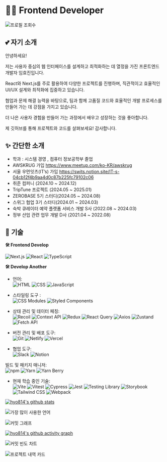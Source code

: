 # 👩‍💻 Frontend Developer


![프로필 조회수](https://komarev.com/ghpvc/?username=hyo814&style=flat-square)


## 💕 자기 소개
안녕하세요!

저는 사용자 중심의 웹 인터페이스를 설계하고 최적화하는 데 열정을 가진 프론트엔드 개발자 임효진입니다.

React와 Next.js를 주로 활용하여 다양한 프로젝트를 진행하며, 직관적이고 효율적인 UI/UX 설계와 최적화에 집중하고 있습니다.

협업과 문제 해결 능력을 바탕으로, 팀과 함께 고품질 코드와 효율적인 개발 프로세스를 만들어 가는 데 강점을 가지고 있습니다.

더 나은 사용자 경험을 만들어 가는 과정에서 배우고 성장하는 것을 좋아합니다.

제 깃허브를 통해 프로젝트와 코드를 살펴보세요! 감사합니다.


## ✨ 간단한 소개
- 학과 : 시스템 경영 , 컴퓨터 정보공학부 졸업
- AWSKRUG 가입 https://www.meetup.com/ko-KR/awskrug
- 서울 우먼잇츠(IT’s) 가입 https://swits.notion.site/IT-s-04cb12f4b9aa4d0c87b225fc79102c06
- 취준 컴퍼니 (2024.10 ~ 2024.12)
- TripTune 프로젝트 (2024.05 ~ 2025.01)
- ZEROBASE 5기 스터디(2024.05 ~ 2024.08)
- 스위그 협업 3기 스터디(2024.01 ~ 2024.03)
- 숙박 큐레이터 예약 플랫폼 서비스 개발 S사 (2022.08 ~ 2024.03)
- 정부 산업 관련 업무 개발 D사 (2021.04 ~ 2022.08)


## 📌 기술
**🛠 Frontend Develop** <br/>
<!-- Frontend Develop 기술 안내 -->
<img src="https://img.shields.io/badge/Next.js-000000?style=flat-square&logo=next.js&logoColor=white" alt="Next.js"/> <img src="https://img.shields.io/badge/React-61DAFB?style=flat-square&logo=react&logoColor=black" alt="React"/> <img src="https://img.shields.io/badge/TypeScript-3178C6?style=flat-square&logo=typescript&logoColor=white" alt="TypeScript"/>

**🛠 Develop Another** <br/>
<!-- 언어 및 주요 기술 -->
- 언어: <br/>
<img src="https://img.shields.io/badge/HTML-E34F26?style=flat-square&logo=html5&logoColor=white" alt="HTML"/> <img src="https://img.shields.io/badge/CSS-1572B6?style=flat-square&logo=css3&logoColor=white" alt="CSS"/> <img src="https://img.shields.io/badge/JavaScript-F7DF1E?style=flat-square&logo=javascript&logoColor=black" alt="JavaScript"/>

- 스타일링 도구 : <br/>
<img src="https://img.shields.io/badge/CSS_Modules-000000?style=flat-square&logo=css-modules&logoColor=white" alt="CSS Modules"/> <img src="https://img.shields.io/badge/Styled_Components-DB7093?style=flat-square&logo=styled-components&logoColor=white" alt="Styled Components"/>

<!-- 상태 관리 및 데이터 페칭 -->
- 상태 관리 및 데이터 페칭:<br/>
<img src="https://img.shields.io/badge/Recoil-3578E5?style=flat-square&logo=recoil&logoColor=white" alt="Recoil"/> <img src="https://img.shields.io/badge/Context_API-61DAFB?style=flat-square&logo=react&logoColor=black" alt="Context API"/> <img src="https://img.shields.io/badge/Redux-764ABC?style=flat-square&logo=redux&logoColor=white" alt="Redux"/> <img src="https://img.shields.io/badge/React_Query-FF4154?style=flat-square&logo=react-query&logoColor=white" alt="React Query"/> <img src="https://img.shields.io/badge/Axios-5A29E4?style=flat-square&logo=axios&logoColor=white" alt="Axios"/> <img src="https://img.shields.io/badge/Zustand-663399?style=flat-square&logo=zustand&logoColor=white" alt="Zustand"/> <img src="https://img.shields.io/badge/Fetch_API-FF9900?style=flat-square&logo=fetch-api&logoColor=white" alt="Fetch API"/>

<!-- 버전 관리 및 배포 도구 -->
- 버전 관리 및 배포 도구:<br/>
<img src="https://img.shields.io/badge/Git-F05032?style=flat-square&logo=git&logoColor=white" alt="Git"/> <img src="https://img.shields.io/badge/Netlify-00C7B7?style=flat-square&logo=netlify&logoColor=white" alt="Netlify"/> <img src="https://img.shields.io/badge/Vercel-000000?style=flat-square&logo=vercel&logoColor=white" alt="Vercel"/>

<!-- 협업 도구 -->
- 협업 도구:<br/>
<img src="https://img.shields.io/badge/Slack-4A154B?style=flat-square&logo=slack&logoColor=white" alt="Slack"/> <img src="https://img.shields.io/badge/Notion-000000?style=flat-square&logo=notion&logoColor=white" alt="Notion"/>

<!-- 빌드 및 패키지 매니저 -->
빌드 및 패키지 매니저:<br/> <img src="https://img.shields.io/badge/npm-CB3837?style=flat-square&logo=npm&logoColor=white" alt="npm"/> <img src="https://img.shields.io/badge/Yarn-2C8EBB?style=flat-square&logo=yarn&logoColor=white" alt="Yarn"/> <img src="https://img.shields.io/badge/Yarn_Berry-2C8EBB?style=flat-square&logo=yarn&logoColor=white" alt="Yarn Berry"/>

<!-- 현재 학습 중인 기술 -->
- 현재 학습 중인 기술:<br/>
<img src="https://img.shields.io/badge/Vite-646CFF?style=flat-square&logo=vite&logoColor=white" alt="Vite"/> <img src="https://img.shields.io/badge/Vitest-6E6E6E?style=flat-square&logo=vitest&logoColor=white" alt="Vitest"/> <img src="https://img.shields.io/badge/Cypress-17202C?style=flat-square&logo=cypress&logoColor=white" alt="Cypress"/> <img src="https://img.shields.io/badge/Jest-C21325?style=flat-square&logo=jest&logoColor=white" alt="Jest"/> <img src="https://img.shields.io/badge/Testing Library-E33332?style=flat-square&logo=testing-library&logoColor=white" alt="Testing Library"/> <img src="https://img.shields.io/badge/Storybook-FF4785?style=flat-square&logo=storybook&logoColor=white" alt="Storybook"/> <img src="https://img.shields.io/badge/Tailwind CSS-06B6D4?style=flat-square&logo=tailwindcss&logoColor=white" alt="Tailwind CSS"/> <img src="https://img.shields.io/badge/Webpack-8DD6F9?style=flat-square&logo=webpack&logoColor=black" alt="Webpack"/>


[![hyo814's github stats](https://github-readme-stats.vercel.app/api?username=hyo814)](https://github.com/anuraghazra/github-readme-stats)


![가장 많이 사용한 언어](https://github-readme-stats.vercel.app/api/top-langs/?username=hyo814&layout=compact&theme=radical)


![커밋 그래프](https://github-readme-streak-stats.herokuapp.com/?user=hyo814&theme=radical)


[![hyo814's github activity graph](https://github-readme-activity-graph.vercel.app/graph?username=hyo814&bg_color=0f2d3d&color=1cadfb&line=1cadfb&point=1cadfb&area=true&hide_border=true)](https://github.com/hyo814/github-readme-activity-graph)


![커밋 빈도 차트](https://github-profile-summary-cards.vercel.app/api/cards/profile-details?username=hyo814&theme=radical)


![프로젝트 내역 카드](https://github-profile-summary-cards.vercel.app/api/cards/repos-per-language?username=hyo814&theme=radical)

